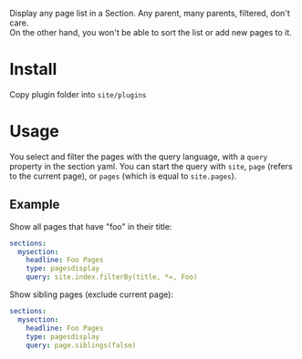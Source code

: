 Display any page list in a Section. Any parent, many parents, filtered, don't care.   
On the other hand, you won't be able to sort the list or add new pages to it.

# Install
Copy plugin folder into `site/plugins`

# Usage
You select and filter the pages with the query language, with a `query` property in the section yaml. 
You can start the query with `site`, `page` (refers to the current page), or `pages` (which is equal to `site.pages`).

## Example
Show all pages that have "foo" in their title:

```yaml
sections:
  mysection:
    headline: Foo Pages
    type: pagesdisplay
    query: site.index.filterBy(title, *=, Foo)
```


Show sibling pages (exclude current page):

```yaml
sections:
  mysection:
    headline: Foo Pages
    type: pagesdisplay
    query: page.siblings(false)
```
